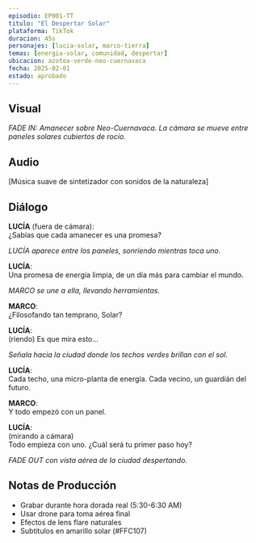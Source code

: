 ```yaml
---
episodio: EP001-TT
titulo: "El Despertar Solar"
plataforma: TikTok
duracion: 45s
personajes: [lucia-solar, marco-tierra]
temas: [energia-solar, comunidad, despertar]
ubicacion: azotea-verde-neo-cuernavaca
fecha: 2025-02-01
estado: aprobado
---
```


## Visual
*FADE IN: Amanecer sobre Neo-Cuernavaca. La cámara se mueve entre paneles solares cubiertos de rocío.*

## Audio
[Música suave de sintetizador con sonidos de la naturaleza]

## Diálogo

**LUCÍA** (fuera de cámara):  
¿Sabías que cada amanecer es una promesa?

*LUCÍA aparece entre los paneles, sonriendo mientras toca uno.*

**LUCÍA**:  
Una promesa de energía limpia, de un día más para cambiar el mundo.

*MARCO se une a ella, llevando herramientas.*

**MARCO**:  
¿Filosofando tan temprano, Solar?

**LUCÍA**:  
(riendo) Es que mira esto...

*Señala hacia la ciudad donde los techos verdes brillan con el sol.*

**LUCÍA**:  
Cada techo, una micro-planta de energía. Cada vecino, un guardián del futuro.

**MARCO**:  
Y todo empezó con un panel.

**LUCÍA**:  
(mirando a cámara)  
Todo empieza con uno. ¿Cuál será tu primer paso hoy?

*FADE OUT con vista aérea de la ciudad despertando.*

## Notas de Producción
- Grabar durante hora dorada real (5:30-6:30 AM)
- Usar drone para toma aérea final
- Efectos de lens flare naturales
- Subtítulos en amarillo solar (#FFC107)